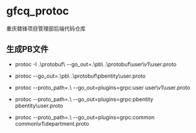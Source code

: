 # gfcq_protoc
重庆赣锋项目管理部后端代码仓库

## 生成PB文件
*  protoc -I .\protobuf\ --go_out=.\pb\ .\protobuf\user\v1\user.proto 
*  protoc --go_out=.\pb\ .\protobuf\pbentity\user.proto 

*  protoc --proto_path=.\ --go_out=plugins=grpc:user user\v1\user.proto
*  protoc --proto_path=.\ --go_out=plugins=grpc:pbentity pbentity\user.proto
*  protoc --proto_path=.\ --go_out=plugins=grpc:common common\v1\department.proto